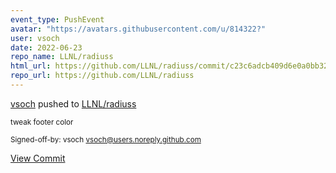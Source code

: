 ```yaml
---
event_type: PushEvent
avatar: "https://avatars.githubusercontent.com/u/814322?"
user: vsoch
date: 2022-06-23
repo_name: LLNL/radiuss
html_url: https://github.com/LLNL/radiuss/commit/c23c6adcb409d6e0a0bb324d8cb650810c72cfbd
repo_url: https://github.com/LLNL/radiuss
---
```


<a href='https://github.com/vsoch' target='_blank'>vsoch</a> pushed to <a href='https://github.com/LLNL/radiuss' target='_blank'>LLNL/radiuss</a>

<small>tweak footer color

Signed-off-by: vsoch <vsoch@users.noreply.github.com></small>

<a href='https://github.com/LLNL/radiuss/commit/c23c6adcb409d6e0a0bb324d8cb650810c72cfbd' target='_blank'>View Commit</a>